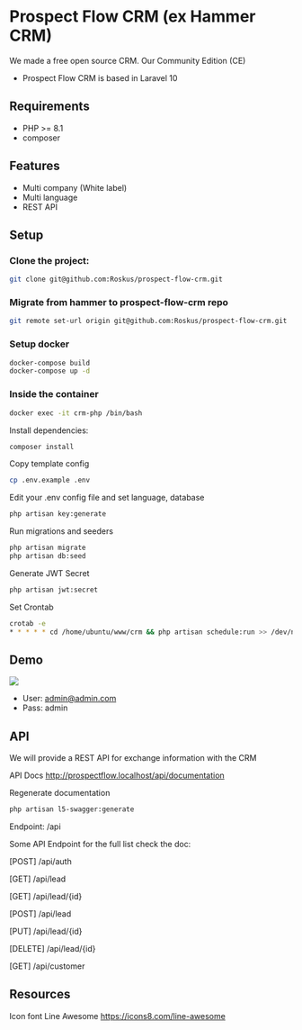 # Prospect Flow CRM (ex Hammer CRM)
We made a free open source CRM. Our Community Edition (CE) 
- Prospect Flow CRM is based in Laravel 10

## Requirements
* PHP >= 8.1
* composer

## Features
* Multi company (White label)
* Multi language
* REST API

## Setup

### Clone the project:
```bash
git clone git@github.com:Roskus/prospect-flow-crm.git
```

### Migrate from hammer to prospect-flow-crm repo
```bash
git remote set-url origin git@github.com:Roskus/prospect-flow-crm.git
```

### Setup docker
```bash
docker-compose build
docker-compose up -d
```

### Inside the container

```bash
docker exec -it crm-php /bin/bash
```

Install dependencies:
```bash
composer install
```
Copy template config
```bash
cp .env.example .env
```
Edit your .env config file and set language, database
```bash
php artisan key:generate
```
Run migrations and seeders
```bash
php artisan migrate
php artisan db:seed
```
Generate JWT Secret
```bash
php artisan jwt:secret
```

Set Crontab
```bash
crotab -e
* * * * * cd /home/ubuntu/www/crm && php artisan schedule:run >> /dev/null 2>&1
```

## Demo
![](doc/screenshoot.png)
* User: admin@admin.com
* Pass: admin

## API
We will provide a REST API for exchange information with the CRM

API Docs
http://prospectflow.localhost/api/documentation

Regenerate documentation
```bash
php artisan l5-swagger:generate
```

Endpoint:
/api

Some API Endpoint for the full list check the doc:

[POST] /api/auth

[GET] /api/lead

[GET] /api/lead/{id}

[POST] /api/lead

[PUT] /api/lead/{id}

[DELETE] /api/lead/{id}

[GET] /api/customer

## Resources
Icon font Line Awesome
https://icons8.com/line-awesome
